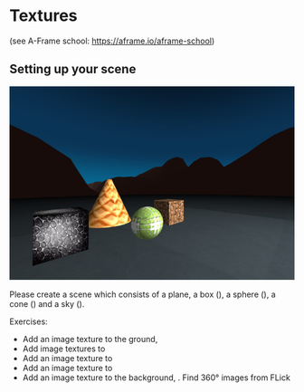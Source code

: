 # Textures
(see A-Frame school: https://aframe.io/aframe-school)

## Setting up your scene

![primitives](../assets/texture.jpg)

Please create a scene which consists of a plane, a box (<a-box>), a sphere (<a-sphere>), a cone (<a-cone>) and a sky (<a-sky>).

Exercises:

- Add an image texture to the ground, <a-plane>
- Add image textures to <a-box>
- Add an image texture to <a-sphere>
- Add an image texture to <a-cone>
- Add an image texture to the background, <a-sky>. Find 360° images from FLick
